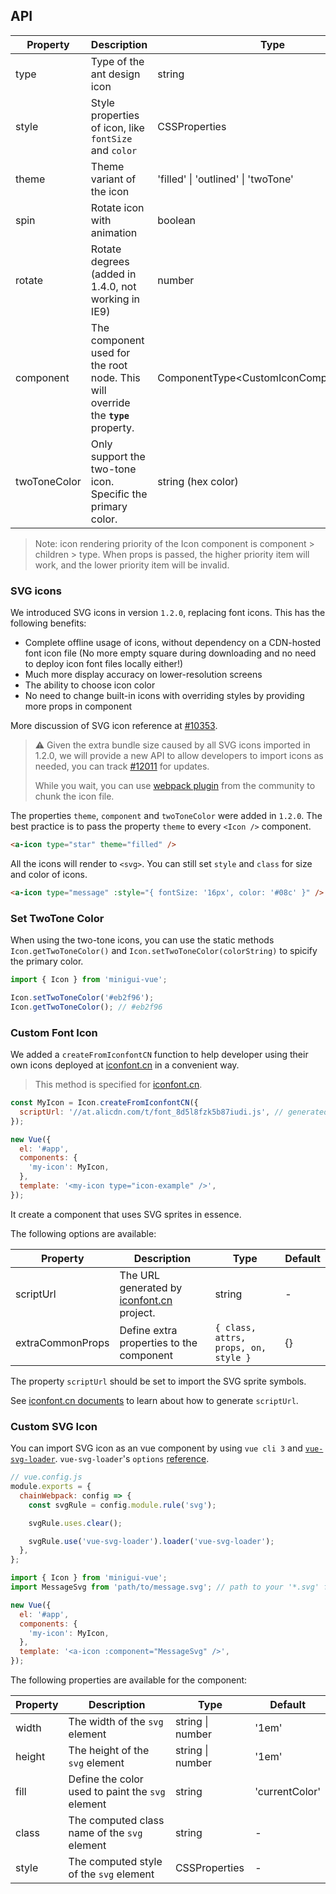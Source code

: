 ## API

| Property | Description | Type | Default |
| --- | --- | --- | --- |
| type | Type of the ant design icon | string | - |
| style | Style properties of icon, like `fontSize` and `color` | CSSProperties | - |
| theme | Theme variant of the icon | 'filled' \| 'outlined' \| 'twoTone' | 'outlined' |
| spin | Rotate icon with animation | boolean | false |
| rotate | Rotate degrees (added in 1.4.0, not working in IE9) | number | - |
| component | The component used for the root node. This will override the **`type`** property. | ComponentType<CustomIconComponentProps\> | - |
| twoToneColor | Only support the two-tone icon. Specific the primary color. | string (hex color) | - |

> Note: icon rendering priority of the Icon component is component > children > type. When props is passed, the higher priority item will work, and the lower priority item will be invalid.

### SVG icons

We introduced SVG icons in version `1.2.0`, replacing font icons. This has the following benefits:

- Complete offline usage of icons, without dependency on a CDN-hosted font icon file (No more empty square during downloading and no need to deploy icon font files locally either!)
- Much more display accuracy on lower-resolution screens
- The ability to choose icon color
- No need to change built-in icons with overriding styles by providing more props in component

More discussion of SVG icon reference at [#10353](https://github.com/ant-design/ant-design/issues/10353).

> ⚠️ Given the extra bundle size caused by all SVG icons imported in 1.2.0, we will provide a new API to allow developers to import icons as needed, you can track [#12011](https://github.com/ant-design/ant-design/issues/12011) for updates.
>
> While you wait, you can use [webpack plugin](https://github.com/Beven91/webpack-ant-icon-loader) from the community to chunk the icon file.

The properties `theme`, `component` and `twoToneColor` were added in `1.2.0`. The best practice is to pass the property `theme` to every `<Icon />` component.

```html
<a-icon type="star" theme="filled" />
```

All the icons will render to `<svg>`. You can still set `style` and `class` for size and color of icons.

```html
<a-icon type="message" :style="{ fontSize: '16px', color: '#08c' }" />
```

### Set TwoTone Color

When using the two-tone icons, you can use the static methods `Icon.getTwoToneColor()` and `Icon.setTwoToneColor(colorString)` to spicify the primary color.

```jsx
import { Icon } from 'minigui-vue';

Icon.setTwoToneColor('#eb2f96');
Icon.getTwoToneColor(); // #eb2f96
```

### Custom Font Icon

We added a `createFromIconfontCN` function to help developer using their own icons deployed at [iconfont.cn](http://iconfont.cn/) in a convenient way.

> This method is specified for [iconfont.cn](http://iconfont.cn/).

```js
const MyIcon = Icon.createFromIconfontCN({
  scriptUrl: '//at.alicdn.com/t/font_8d5l8fzk5b87iudi.js', // generated by iconfont.cn
});

new Vue({
  el: '#app',
  components: {
    'my-icon': MyIcon,
  },
  template: '<my-icon type="icon-example" />',
});
```

It create a component that uses SVG sprites in essence.

The following options are available:

| Property | Description | Type | Default |
| --- | --- | --- | --- |
| scriptUrl | The URL generated by [iconfont.cn](http://iconfont.cn/) project. | string | - |
| extraCommonProps | Define extra properties to the component | `{ class, attrs, props, on, style }` | {} |

The property `scriptUrl` should be set to import the SVG sprite symbols.

See [iconfont.cn documents](http://iconfont.cn/help/detail?spm=a313x.7781069.1998910419.15&helptype=code) to learn about how to generate `scriptUrl`.

### Custom SVG Icon

You can import SVG icon as an vue component by using `vue cli 3` and [`vue-svg-loader`](https://www.npmjs.com/package/vue-svg-loader). `vue-svg-loader`'s `options` [reference](https://github.com/visualfanatic/vue-svg-loader).

```js
// vue.config.js
module.exports = {
  chainWebpack: config => {
    const svgRule = config.module.rule('svg');

    svgRule.uses.clear();

    svgRule.use('vue-svg-loader').loader('vue-svg-loader');
  },
};
```

```jsx
import { Icon } from 'minigui-vue';
import MessageSvg from 'path/to/message.svg'; // path to your '*.svg' file.

new Vue({
  el: '#app',
  components: {
    'my-icon': MyIcon,
  },
  template: '<a-icon :component="MessageSvg" />',
});
```

The following properties are available for the component:

| Property | Description                                      | Type             | Default        |
| -------- | ------------------------------------------------ | ---------------- | -------------- |
| width    | The width of the `svg` element                   | string \| number | '1em'          |
| height   | The height of the `svg` element                  | string \| number | '1em'          |
| fill     | Define the color used to paint the `svg` element | string           | 'currentColor' |
| class    | The computed class name of the `svg` element     | string           | -              |
| style    | The computed style of the `svg` element          | CSSProperties    | -              |
